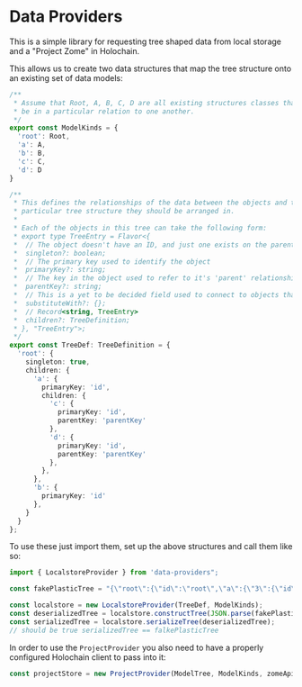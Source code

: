 # Data Providers

This is a simple library for requesting tree shaped data from local storage and a "Project Zome" in Holochain.

This allows us to create two data structures that map the tree structure onto an existing set of data models:

```ts
/** 
 * Assume that Root, A, B, C, D are all existing structures classes that should
 * be in a particular relation to one another.
 */
export const ModelKinds = {
  'root': Root,
  'a': A,
  'b': B,
  'c': C,
  'd': D
}

/**
 * This defines the relationships of the data between the objects and the
 * particular tree structure they should be arranged in.
 *
 * Each of the objects in this tree can take the following form:
 * export type TreeEntry = Flavor<{
 *  // The object doesn't have an ID, and just one exists on the parent object.
 *  singleton?: boolean;
 *  // The primary key used to identify the object
 *  primaryKey?: string;
 *  // The key in the object used to refer to it's 'parent' relationship.
 *  parentKey?: string;
 *  // This is a yet to be decided field used to connect to objects that have the opposite directionality of their keys.
 *  substituteWith?: {};
 *  // Record<string, TreeEntry>
 *  children?: TreeDefinition;
 * }, "TreeEntry">;
 */
export const TreeDef: TreeDefinition = {
  'root': {
    singleton: true,
    children: {
      'a': {
        primaryKey: 'id',
        children: {
          'c': {
            primaryKey: 'id',
            parentKey: 'parentKey'
          },
          'd': {
            primaryKey: 'id',
            parentKey: 'parentKey'
          },
        },
      },
      'b': {
        primaryKey: 'id'
      },
    }
  }
};
```

To use these just import them, set up the above structures and call them like so:

```ts
import { LocalstoreProvider } from 'data-providers";

const fakePlasticTree = "{\"root\":{\"id\":\"root\",\"a\":{\"3\":{\"id\":\"3\",\"c\":{\"5\":{\"id\":\"5\"},\"7\":{\"id\":\"7\"}},\"d\":{}}},\"b\":{\"1\":{\"id\":\"1\"}}}}";

const localstore = new LocalstoreProvider(TreeDef, ModelKinds);
const deserializedTree = localstore.constructTree(JSON.parse(fakePlasticTree));
const serializedTree = localstore.serializeTree(deserializedTree);
// should be true serializedTree == falkePlasticTree
```

In order to use the `ProjectProvider` you also need to have a properly configured Holochain client to pass into it:

```ts
const projectStore = new ProjectProvider(ModelTree, ModelKinds, zomeApi);
```
